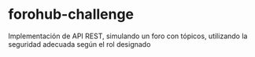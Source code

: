 # forohub-challenge
Implementación de API REST, simulando un foro con tópicos, utilizando la seguridad adecuada según el rol designado
